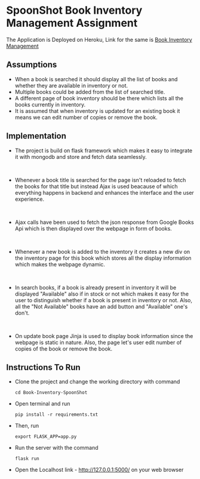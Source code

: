 # SpoonShot Book Inventory Management Assignment

The Application is Deployed on Heroku, Link for the same is [Book Inventory Management](https://spoonshot-bookinventory.herokuapp.com/)
<br/>

## Assumptions
  
* When a book is searched it should display all the list of books and whether they are available in inventory or not. 
* Multiple books could be added from the list of searched title.
* A different page of book inventory should be there which lists all the books currently in inventory.
* It is assumed that when inventory is updated for an existing book it means we can edit number of copies or remove the book.

## Implementation

* The project is build on flask framework which makes it easy to integrate it with mongodb and store and fetch data seamlessly.
<br/>

* Whenever a book title is searched for the page isn't reloaded to fetch the books for that title but instead Ajax is used beacause of which everything happens in backend and enhances the interface and the user experience.
<br/>

* Ajax calls have been used to fetch the json response from Google Books Api which is then displayed over the webpage in form of books.
<br/>

* Whenever a new book is added to the inventory it creates a new div on the inventory page for this book which stores all the display information which makes the webpage dynamic.
<br/>

* In search books, if a book is already present in inventory it will be displayed "Available" also if in stock or not which makes it easy for the user to distinguish whether if a book is present in inventory or not. Also, all the "Not Available" books have an add button and "Available" one's don't.
<br/>

* On update book page Jinja is used to display book information since the webpage is static in nature. Also, the page let's user edit number of copies of the book or remove the book.
## Instructions To Run

* Clone the project and change the working directory with command
    ```
    cd Book-Inventory-SpoonShot
    ```
* Open terminal and run
    ```
    pip install -r requirements.txt
    ```
* Then, run
    
    ```
    export FLASK_APP=app.py
    ```
* Run the server with the command
    ```
    flask run
    ```
* Open the Localhost link - http://127.0.0.1:5000/ on your web browser


<!-- This is how the Application looks


![What is looks like ](static/css/imgs/app.png) -->

<!-- ## Approach



To capture the details of User and Host the idea is Simple

* First created a html page in which User can enter his/her and host details
* For Check-in if the User doesn't enter host details an alert will be given to him stating that no host details added, on successful completion of the form User and
Host Details will get saved in database and also Host will get a sms and email having Visitor Details
* To Store User and Host data Sqlite database is used, ```Flask-SQLAlchemy``` let us do that
* For sms, ```Fast2sms``` dev api is used
* For email, python inbuilt library ```smtplib``` is used also dependency ```Flask-Mail```
* Now more users can check-in with the same procedure or previous one who already are checked-in can check-out
* To Check-out user has to select check-out option and enter his/her details if the details entered are wrong they will alerted that user doesn't exists, basically for check-out phone number should be correct as phone number being a primary key it is used to retrieve data from database
* Once details retrieved a mail is sent to the user stating his/her visit details

## Dependencies Used

* Flask
* Flask-Mail
* Flask-SQLAlchemy
* Jinja2
* requests
* SQLAlchemy -->
